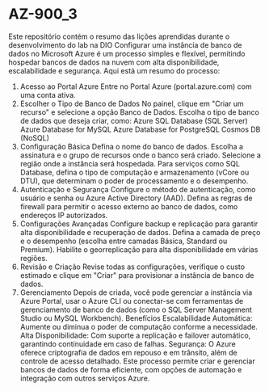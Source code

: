 # AZ-900_3
Este repositório contém o resumo das lições aprendidas durante o desenvolvimento do lab na DIO
Configurar uma instância de banco de dados no Microsoft Azure é um processo simples e flexível, permitindo hospedar bancos de dados na nuvem com alta disponibilidade, escalabilidade e segurança. Aqui está um resumo do processo:

1. Acesso ao Portal Azure
Entre no Portal Azure (portal.azure.com) com uma conta ativa.
2. Escolher o Tipo de Banco de Dados
No painel, clique em "Criar um recurso" e selecione a opção Banco de Dados.
Escolha o tipo de banco de dados que deseja criar, como:
Azure SQL Database (SQL Server)
Azure Database for MySQL
Azure Database for PostgreSQL
Cosmos DB (NoSQL)
3. Configuração Básica
Defina o nome do banco de dados.
Escolha a assinatura e o grupo de recursos onde o banco será criado.
Selecione a região onde a instância será hospedada.
Para serviços como SQL Database, defina o tipo de computação e armazenamento (vCore ou DTU), que determinam o poder de processamento e o desempenho.
4. Autenticação e Segurança
Configure o método de autenticação, como usuário e senha ou Azure Active Directory (AAD).
Defina as regras de firewall para permitir o acesso externo ao banco de dados, como endereços IP autorizados.
5. Configurações Avançadas
Configure backup e replicação para garantir alta disponibilidade e recuperação de dados.
Defina a camada de preço e o desempenho (escolha entre camadas Básica, Standard ou Premium).
Habilite o georreplicação para alta disponibilidade em várias regiões.
6. Revisão e Criação
Revise todas as configurações, verifique o custo estimado e clique em "Criar" para provisionar a instância de banco de dados.
7. Gerenciamento
Depois de criada, você pode gerenciar a instância via Azure Portal, usar o Azure CLI ou conectar-se com ferramentas de gerenciamento de banco de dados (como o SQL Server Management Studio ou MySQL Workbench).
Benefícios
Escalabilidade Automática: Aumente ou diminua o poder de computação conforme a necessidade.
Alta Disponibilidade: Com suporte a replicação e failover automático, garantindo continuidade em caso de falhas.
Segurança: O Azure oferece criptografia de dados em repouso e em trânsito, além de controle de acesso detalhado.
Este processo permite criar e gerenciar bancos de dados de forma eficiente, com opções de automação e integração com outros serviços Azure.
